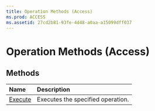```yaml
---
title: Operation Methods (Access)
ms.prod: ACCESS
ms.assetid: 27cd2b81-93fe-4d48-a0aa-a15099dff037
---
```



# Operation Methods (Access)

## Methods



|**Name**|**Description**|
|:-----|:-----|
|[Execute](operation-execute-method-access.md)|Executes the specified operation.|

